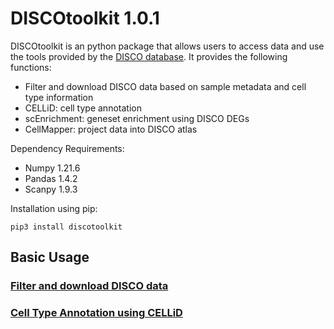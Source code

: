 <!--
 * @Descripttion: 
 * @version: 
 * @Author: Mengwei Li
 * @Date: 2023-04-16 21:20:42
 * @LastEditors: Mengwei Li
 * @LastEditTime: 2023-04-16 21:22:03
-->
# DISCOtoolkit 1.0.1

DISCOtoolkit is an python package that allows users to access data and use the tools provided by the [DISCO database](https://www.immunesinglecell.org/). It provides the following functions:

- Filter and download DISCO data based on sample metadata and cell type information
- CELLiD: cell type annotation
- scEnrichment: geneset enrichment using DISCO DEGs
- CellMapper: project data into DISCO atlas

Dependency Requirements:
- Numpy 1.21.6
- Pandas 1.4.2
- Scanpy 1.9.3

Installation using pip:
``` 
pip3 install discotoolkit
```

## Basic Usage

### [Filter and download DISCO data](https://github.com/JinmiaoChenLab/DISCOtoolkit_py/blob/main/download_data.ipynb)

### [Cell Type Annotation using CELLiD](https://github.com/JinmiaoChenLab/DISCOtoolkit_py/blob/main/CELLiD_celltype_annotation.ipynb)